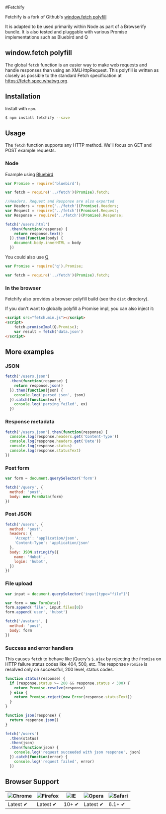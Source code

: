 #Fetchify

Fetchify is a fork of Github's [window.fetch polyfill](https://github.com/github/fetch)

It is adapted to be used primarily within Node as part of a Browserify bundle. It is also tested and 
pluggable with various Promise implementations such as Bluebird and Q

## window.fetch polyfill

The global `fetch` function is an easier way to make web requests and handle
responses than using an XMLHttpRequest. This polyfill is written as closely as
possible to the standard Fetch specification at https://fetch.spec.whatwg.org.

## Installation

Install with `npm`.

```sh
$ npm install fetchify --save
```

## Usage

The `fetch` function supports any HTTP method. We'll focus on GET and POST
example requests.

### Node
Example using [Bluebird](https://github.com/petkaantonov/bluebird)

```javascript 
var Promise = require('bluebird');

var fetch = require('../fetch')(Promise).fetch;

//Headers, Request and Response are also exported
var Headers = require('../fetch')(Promise).Headers;
var Request = require('../fetch')(Promise).Request;
var Response = require('../fetch')(Promise).Response;

fetch('/users.html')
  .then(function(response) {
    return response.text()
  }).then(function(body) {
    document.body.innerHTML = body
  })
```

You could also use [Q](https://github.com/kriskowal/q)

```javascript 
var Promise = require('q').Promise;

var fetch = require('../fetch')(Promise).fetch;
```

### In the browser

Fetchify also provides a browser polyfill build (see the `dist` directory).

If you don't want to globally polyfill a Promise impl, you can also inject it:

```html
<script src="fetch.min.js"></script>
<script>
    fetch.promiseImpl(Q.Promise);
    var result = fetch('data.json')
</script>
```

## More examples

### JSON

```javascript
fetch('/users.json')
  .then(function(response) {
    return response.json()
  }).then(function(json) {
    console.log('parsed json', json)
  }).catch(function(ex) {
    console.log('parsing failed', ex)
  })
```

### Response metadata

```javascript
fetch('/users.json').then(function(response) {
  console.log(response.headers.get('Content-Type'))
  console.log(response.headers.get('Date'))
  console.log(response.status)
  console.log(response.statusText)
})
```

### Post form

```javascript
var form = document.querySelector('form')

fetch('/query', {
  method: 'post',
  body: new FormData(form)
})
```

### Post JSON

```javascript
fetch('/users', {
  method: 'post',
  headers: {
    'Accept': 'application/json',
    'Content-Type': 'application/json'
  },
  body: JSON.stringify({
    name: 'Hubot',
    login: 'hubot',
  })
})
```

### File upload

```javascript
var input = document.querySelector('input[type="file"]')

var form = new FormData()
form.append('file', input.files[0])
form.append('user', 'hubot')

fetch('/avatars', {
  method: 'post',
  body: form
})
```

### Success and error handlers

This causes `fetch` to behave like jQuery's `$.ajax` by rejecting the `Promise`
on HTTP failure status codes like 404, 500, etc. The response `Promise` is
resolved only on successful, 200 level, status codes.

```javascript
function status(response) {
  if (response.status >= 200 && response.status < 300) {
    return Promise.resolve(response)
  } else {
    return Promise.reject(new Error(response.statusText))
  }
}

function json(response) {
  return response.json()
}

fetch('/users')
  .then(status)
  .then(json)
  .then(function(json) {
    console.log('request succeeded with json response', json)
  }).catch(function(error) {
    console.log('request failed', error)
  })
```

## Browser Support

![Chrome](https://raw.github.com/alrra/browser-logos/master/chrome/chrome_48x48.png) | ![Firefox](https://raw.github.com/alrra/browser-logos/master/firefox/firefox_48x48.png) | ![IE](https://raw.github.com/alrra/browser-logos/master/internet-explorer/internet-explorer_48x48.png) | ![Opera](https://raw.github.com/alrra/browser-logos/master/opera/opera_48x48.png) | ![Safari](https://raw.github.com/alrra/browser-logos/master/safari/safari_48x48.png)
--- | --- | --- | --- | --- |
Latest ✔ | Latest ✔ | 10+ ✔ | Latest ✔ | 6.1+ ✔ |
